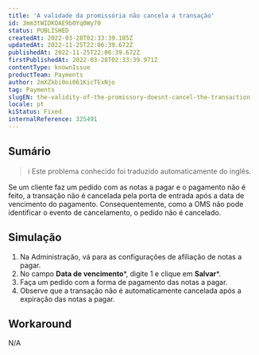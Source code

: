 ```yaml
---
title: 'A validade da promissória não cancela a transação'
id: 3mm3tWIDKOAE9b0Yq0Wy70
status: PUBLISHED
createdAt: 2022-03-28T02:33:39.185Z
updatedAt: 2022-11-25T22:06:39.672Z
publishedAt: 2022-11-25T22:06:39.672Z
firstPublishedAt: 2022-03-28T02:33:39.971Z
contentType: knownIssue
productTeam: Payments
author: 2mXZkbi0oi061KicTExNjo
tag: Payments
slugEN: the-validity-of-the-promissory-doesnt-cancel-the-transaction
locale: pt
kiStatus: Fixed
internalReference: 325491
---
```


## Sumário

>ℹ️ Este problema conhecido foi traduzido automaticamente do inglês.


Se um cliente faz um pedido com as notas a pagar e o pagamento não é feito, a transação não é cancelada pela porta de entrada após a data de vencimento do pagamento. Consequentemente, como a OMS não pode identificar o evento de cancelamento, o pedido não é cancelado.



## Simulação



1. Na Administração, vá para as configurações de afiliação de notas a pagar.
2. No campo **Data de vencimento***, digite 1 e clique em **Salvar***.
3. Faça um pedido com a forma de pagamento das notas a pagar.
4. Observe que a transação não é automaticamente cancelada após a expiração das notas a pagar.



## Workaround


N/A

